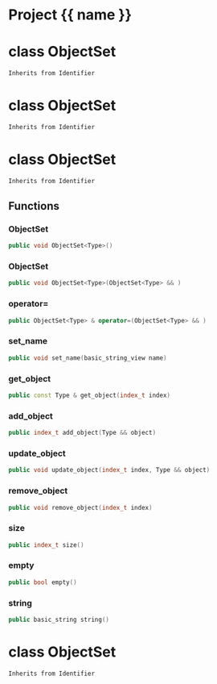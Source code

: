 <script setup>
import {useRoute} from 'vitepress'
const {path} = useRoute()
const tokens = path.split('/')
const words = tokens[2].split('-');
for (let i = 0; i < words.length; i++) {
    words[i] = words[i].charAt(0).toUpperCase() + words[i].slice(1);
    words[i] = words[i].replace('geode', 'Geode')
}
const name = words.join('-');
</script>
# Project {{ name }}

# class ObjectSet


```cpp
Inherits from Identifier
```



# class ObjectSet


```cpp
Inherits from Identifier
```



# class ObjectSet


```cpp
Inherits from Identifier
```



## Functions

### ObjectSet

```cpp
public void ObjectSet<Type>()
```


### ObjectSet

```cpp
public void ObjectSet<Type>(ObjectSet<Type> && )
```


### operator=

```cpp
public ObjectSet<Type> & operator=(ObjectSet<Type> && )
```


### set_name

```cpp
public void set_name(basic_string_view name)
```


### get_object

```cpp
public const Type & get_object(index_t index)
```


### add_object

```cpp
public index_t add_object(Type && object)
```


### update_object

```cpp
public void update_object(index_t index, Type && object)
```


### remove_object

```cpp
public void remove_object(index_t index)
```


### size

```cpp
public index_t size()
```


### empty

```cpp
public bool empty()
```


### string

```cpp
public basic_string string()
```




# class ObjectSet


```cpp
Inherits from Identifier
```




